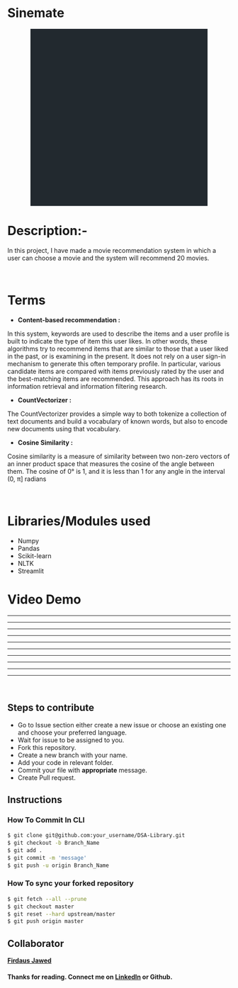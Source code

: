# **Sinemate**
<p align="center"><img align="center" height="400px" width="400px"  src="81986-movie.gif" /> </p>

# Description:- 
In this project, I have made a movie recommendation system in which a user can choose a movie and the system will recommend 20 movies.

</br>


# Terms
- **Content-based recommendation :**

In this system, keywords are used to describe the items and a user profile is built to indicate the type of item this user likes. In other words, these algorithms try to recommend items that are similar to those that a user liked in the past, or is examining in the present. It does not rely on a user sign-in mechanism to generate this often temporary profile. In particular, various candidate items are compared with items previously rated by the user and the best-matching items are recommended. This approach has its roots in information retrieval and information filtering research.

- **CountVectorizer :**

The CountVectorizer provides a simple way to both tokenize a collection of text documents and build a vocabulary of known words, but also to encode new documents using that vocabulary.

- **Cosine Similarity :**

Cosine similarity is a measure of similarity between two non-zero vectors of an inner product space that measures the cosine of the angle between them. The cosine of 0° is 1, and it is less than 1 for any angle in the interval (0, π] radians

<br>

# Libraries/Modules used 

- Numpy
- Pandas
- Scikit-learn
- NLTK
- Streamlit

# Video Demo
___________________________________
___________________________________
___________________________________
___________________________________
___________________________________
___________________________________
___________________________________
___________________________________
___________________________________
___________________________________

<br>

**Steps to contribute**
-----------------------------

- Go to Issue section either create a new issue or choose an existing one and choose your preferred language.
- Wait for issue to be assigned to you.
- Fork this repository.
- Create a new branch with your name.
- Add your code in relevant folder.
- Commit your file with **appropriate** message.
- Create Pull request.

**Instructions**
-----------------------

### How To Commit In CLI

```sh
$ git clone git@github.com:your_username/DSA-Library.git
$ git checkout -b Branch_Name
$ git add .
$ git commit -m 'message'
$ git push -u origin Branch_Name

```

### How To sync your forked repository

```sh
$ git fetch --all --prune
$ git checkout master
$ git reset --hard upstream/master
$ git push origin master

```


## Collaborator

**[Firdaus Jawed](https://github.com/FirdausJawed)**

#### Thanks for reading. Connect me on [LinkedIn](https://www.linkedin.com/in/firdaus-jawed/) or Github.
